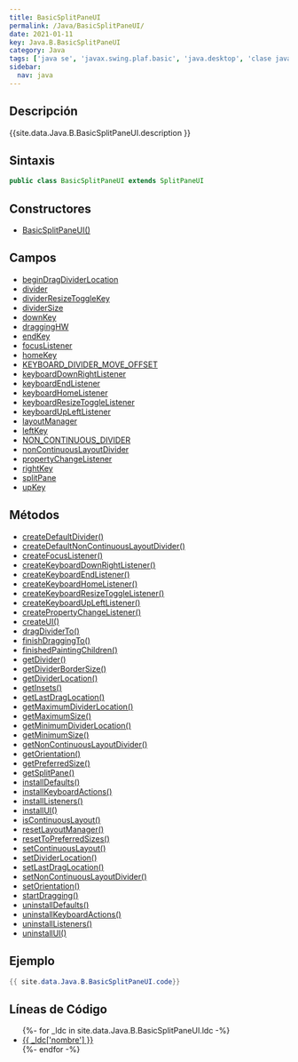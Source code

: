 ```yaml
---
title: BasicSplitPaneUI
permalink: /Java/BasicSplitPaneUI/
date: 2021-01-11
key: Java.B.BasicSplitPaneUI
category: Java
tags: ['java se', 'javax.swing.plaf.basic', 'java.desktop', 'clase java', 'Java 1.0']
sidebar: 
  nav: java
---
```


## Descripción
{{site.data.Java.B.BasicSplitPaneUI.description }}

## Sintaxis
~~~java
public class BasicSplitPaneUI extends SplitPaneUI
~~~

## Constructores
* [BasicSplitPaneUI()](/Java/BasicSplitPaneUI/BasicSplitPaneUI/)

## Campos
* [beginDragDividerLocation](/Java/BasicSplitPaneUI/beginDragDividerLocation)
* [divider](/Java/BasicSplitPaneUI/divider)
* [dividerResizeToggleKey](/Java/BasicSplitPaneUI/dividerResizeToggleKey)
* [dividerSize](/Java/BasicSplitPaneUI/dividerSize)
* [downKey](/Java/BasicSplitPaneUI/downKey)
* [draggingHW](/Java/BasicSplitPaneUI/draggingHW)
* [endKey](/Java/BasicSplitPaneUI/endKey)
* [focusListener](/Java/BasicSplitPaneUI/focusListener)
* [homeKey](/Java/BasicSplitPaneUI/homeKey)
* [KEYBOARD_DIVIDER_MOVE_OFFSET](/Java/BasicSplitPaneUI/KEYBOARD_DIVIDER_MOVE_OFFSET)
* [keyboardDownRightListener](/Java/BasicSplitPaneUI/keyboardDownRightListener)
* [keyboardEndListener](/Java/BasicSplitPaneUI/keyboardEndListener)
* [keyboardHomeListener](/Java/BasicSplitPaneUI/keyboardHomeListener)
* [keyboardResizeToggleListener](/Java/BasicSplitPaneUI/keyboardResizeToggleListener)
* [keyboardUpLeftListener](/Java/BasicSplitPaneUI/keyboardUpLeftListener)
* [layoutManager](/Java/BasicSplitPaneUI/layoutManager)
* [leftKey](/Java/BasicSplitPaneUI/leftKey)
* [NON_CONTINUOUS_DIVIDER](/Java/BasicSplitPaneUI/NON_CONTINUOUS_DIVIDER)
* [nonContinuousLayoutDivider](/Java/BasicSplitPaneUI/nonContinuousLayoutDivider)
* [propertyChangeListener](/Java/BasicSplitPaneUI/propertyChangeListener)
* [rightKey](/Java/BasicSplitPaneUI/rightKey)
* [splitPane](/Java/BasicSplitPaneUI/splitPane)
* [upKey](/Java/BasicSplitPaneUI/upKey)

## Métodos
* [createDefaultDivider()](/Java/BasicSplitPaneUI/createDefaultDivider)
* [createDefaultNonContinuousLayoutDivider()](/Java/BasicSplitPaneUI/createDefaultNonContinuousLayoutDivider)
* [createFocusListener()](/Java/BasicSplitPaneUI/createFocusListener)
* [createKeyboardDownRightListener()](/Java/BasicSplitPaneUI/createKeyboardDownRightListener)
* [createKeyboardEndListener()](/Java/BasicSplitPaneUI/createKeyboardEndListener)
* [createKeyboardHomeListener()](/Java/BasicSplitPaneUI/createKeyboardHomeListener)
* [createKeyboardResizeToggleListener()](/Java/BasicSplitPaneUI/createKeyboardResizeToggleListener)
* [createKeyboardUpLeftListener()](/Java/BasicSplitPaneUI/createKeyboardUpLeftListener)
* [createPropertyChangeListener()](/Java/BasicSplitPaneUI/createPropertyChangeListener)
* [createUI()](/Java/BasicSplitPaneUI/createUI)
* [dragDividerTo()](/Java/BasicSplitPaneUI/dragDividerTo)
* [finishDraggingTo()](/Java/BasicSplitPaneUI/finishDraggingTo)
* [finishedPaintingChildren()](/Java/BasicSplitPaneUI/finishedPaintingChildren)
* [getDivider()](/Java/BasicSplitPaneUI/getDivider)
* [getDividerBorderSize()](/Java/BasicSplitPaneUI/getDividerBorderSize)
* [getDividerLocation()](/Java/BasicSplitPaneUI/getDividerLocation)
* [getInsets()](/Java/BasicSplitPaneUI/getInsets)
* [getLastDragLocation()](/Java/BasicSplitPaneUI/getLastDragLocation)
* [getMaximumDividerLocation()](/Java/BasicSplitPaneUI/getMaximumDividerLocation)
* [getMaximumSize()](/Java/BasicSplitPaneUI/getMaximumSize)
* [getMinimumDividerLocation()](/Java/BasicSplitPaneUI/getMinimumDividerLocation)
* [getMinimumSize()](/Java/BasicSplitPaneUI/getMinimumSize)
* [getNonContinuousLayoutDivider()](/Java/BasicSplitPaneUI/getNonContinuousLayoutDivider)
* [getOrientation()](/Java/BasicSplitPaneUI/getOrientation)
* [getPreferredSize()](/Java/BasicSplitPaneUI/getPreferredSize)
* [getSplitPane()](/Java/BasicSplitPaneUI/getSplitPane)
* [installDefaults()](/Java/BasicSplitPaneUI/installDefaults)
* [installKeyboardActions()](/Java/BasicSplitPaneUI/installKeyboardActions)
* [installListeners()](/Java/BasicSplitPaneUI/installListeners)
* [installUI()](/Java/BasicSplitPaneUI/installUI)
* [isContinuousLayout()](/Java/BasicSplitPaneUI/isContinuousLayout)
* [resetLayoutManager()](/Java/BasicSplitPaneUI/resetLayoutManager)
* [resetToPreferredSizes()](/Java/BasicSplitPaneUI/resetToPreferredSizes)
* [setContinuousLayout()](/Java/BasicSplitPaneUI/setContinuousLayout)
* [setDividerLocation()](/Java/BasicSplitPaneUI/setDividerLocation)
* [setLastDragLocation()](/Java/BasicSplitPaneUI/setLastDragLocation)
* [setNonContinuousLayoutDivider()](/Java/BasicSplitPaneUI/setNonContinuousLayoutDivider)
* [setOrientation()](/Java/BasicSplitPaneUI/setOrientation)
* [startDragging()](/Java/BasicSplitPaneUI/startDragging)
* [uninstallDefaults()](/Java/BasicSplitPaneUI/uninstallDefaults)
* [uninstallKeyboardActions()](/Java/BasicSplitPaneUI/uninstallKeyboardActions)
* [uninstallListeners()](/Java/BasicSplitPaneUI/uninstallListeners)
* [uninstallUI()](/Java/BasicSplitPaneUI/uninstallUI)

## Ejemplo
~~~java
{{ site.data.Java.B.BasicSplitPaneUI.code}}
~~~

## Líneas de Código
<ul>
{%- for _ldc in site.data.Java.B.BasicSplitPaneUI.ldc -%}
   <li>
       <a href="{{_ldc['url'] }}">{{ _ldc['nombre'] }}</a>
   </li>
{%- endfor -%}
</ul>
